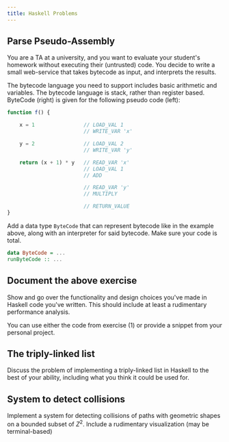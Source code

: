 ```yaml
---
title: Haskell Problems
---
```


## Parse Pseudo-Assembly
You are a TA at a university, and you want to evaluate your student's
homework without executing their (untrusted) code. You decide to write
a small web-service that takes bytecode as input, and interprets the
results.

The bytecode language you need to support includes basic arithmetic
and variables. The bytecode language is stack, rather than register
based. ByteCode (right) is given for the following pseudo code (left):

```javascript
function f() {

    x = 1                // LOAD_VAL 1
                         // WRITE_VAR 'x'

    y = 2                // LOAD_VAL 2
                         // WRITE_VAR 'y'

    return (x + 1) * y   // READ_VAR 'x'
                         // LOAD_VAL 1
                         // ADD

                         // READ_VAR 'y'
                         // MULTIPLY

                         // RETURN_VALUE
}
```

Add a data type `ByteCode` that can represent bytecode like in the
example above, along with an interpreter for said bytecode. Make sure
your code is total.

```haskell
data ByteCode = ...
runByteCode :: ... 
```

## Document the above exercise

Show and go over the functionality and design choices you've made in
Haskell code you've written. This should include at least a
rudimentary performance analysis.

You can use either the code from exercise (1) or provide a snippet
from your personal project.

## The triply-linked list

Discuss the problem of implementing a triply-linked list in Haskell to
the best of your ability, including what you think it could be used
for.

## System to detect collisions

Implement a system for detecting collisions of paths with geometric
shapes on a bounded subset of $Z^2$. Include a rudimentary
visualization (may be terminal-based)

